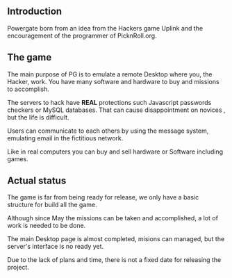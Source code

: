 ## Introduction ##

Powergate born from an idea from the Hackers game Uplink and the encouragement of the programmer of PicknRoll.org.


## The game ##

The main purpose of PG is to emulate a remote Desktop where you, the Hacker, work.
You have many software and hardware to buy and missions to accomplish.

The servers to hack have **REAL** protections such Javascript passwords checkers or MySQL databases.
That can cause disappointment on novices , but the life is difficult.

Users can communicate to each others by using the message system, emulating email in the fictitious network.

Like in real computers you can buy and sell hardware or Software including games.

## Actual status ##

The game is far from being ready for release, we only have a basic structure for build all the game.

Although since May the missions can be taken and accomplished, a lot of work is needed to be done.

The main Desktop page is almost completed, misions can managed, but the server's interface is no ready yet.

Due to the lack of plans and time, there is not a fixed date for releasing the project.
